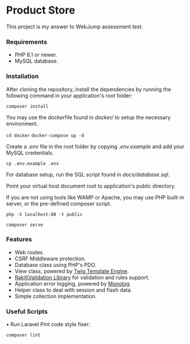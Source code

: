 # Product Store

This project is my answer to WebJump assessment test.

### Requirements

* PHP 8.1 or newer.
* MySQL database.

### Installation

After cloning the repository, install the dependencies by running the following command in your application's root folder:

```composer install```

You may use the dockerfile found in *docker/* to setup the necessary environment.

```cd docker```
```docker-compose up -d```

Create a *.env* file in the root folder by copying *.env.example* and add your MySQL credentials.

```cp .env.example .env```

For database setup, run the SQL script found in *docs/database.sql*.

Point your virtual host document root to application's public directory. 

If you are not using tools like WAMP or Apache, you may use PHP built-in server, or the pre-defined composer script.

```php -S localhost:80 -t public```

```composer serve```

### Features

* Web routes.
* CSRF Middleware protection.
* Database class using PHP's PDO.
* View class, powered by [Twig Template Engine](https://twig.symfony.com/).
* [Rakit\Validation Library](https://github.com/rakit/validation) for validation and rules support.
* Application error logging, powered by [Monolog](https://seldaek.github.io/monolog/).
* Helper class to deal with session and flash data.
* Simple collection implementation.

### Useful Scripts

• Run Laravel Pint code style fixer:

```composer lint```
